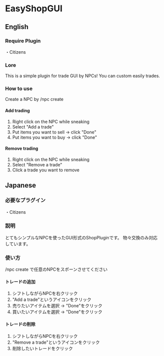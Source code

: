 # EasyShopGUI

## English

### Require Plugin
・Citizens

### Lore
This is a simple plugin for trade GUI by NPCs!
You can custom easily trades.

### How to use
Create a NPC by /npc create <name>

#### Add trading
1. Right click on the NPC while sneaking
2. Select "Add a trade"
3. Put items you want to sell -> click "Done"
4. Put items you want to buy -> click "Done"

#### Remove trading
1. Right click on the NPC while sneaking
2. Select "Remove a trade"
3. Click a trade you want to remove

## Japanese

### 必要なプラグイン
・Citizens

### 説明
とてもシンプルなNPCを使ったGUI形式のShopPluginです。
物々交換のみ対応しています。

### 使い方
/npc create <name> で任意のNPCをスポーンさせてください

#### トレードの追加
1. シフトしながらNPCを右クリック
2. "Add a trade"というアイコンをクリック
3. 売りたいアイテムを選択 -> "Done"をクリック
4. 買いたいアイテムを選択 -> "Done"をクリック

#### トレードの削除
1. シフトしながらNPCを右クリック
2. "Remove a trade"というアイコンをクリック
3. 削除したいトレードをクリック


